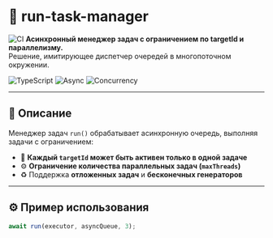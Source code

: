 # 🧵 run-task-manager
![CI](https://github.com/ZhannaAV/run-task-manager/actions/workflows/ci.yml/badge.svg)
**Асинхронный менеджер задач с ограничением по targetId и параллелизму.**  
Решение, имитирующее диспетчер очередей в многопоточном окружении.

![TypeScript](https://img.shields.io/badge/-TypeScript-3178C6?style=flat&logo=typescript&logoColor=white)
![Async](https://img.shields.io/badge/-Async/Await-blueviolet?style=flat)
![Concurrency](https://img.shields.io/badge/-Concurrency-lightgreen?style=flat)

---

## 📌 Описание

Менеджер задач `run()` обрабатывает асинхронную очередь, выполняя задачи с ограничением:

- 🧠 **Каждый `targetId` может быть активен только в одной задаче**
- ⚙️ **Ограничение количества параллельных задач (`maxThreads`)**
- ♻️ Поддержка **отложенных задач** и **бесконечных генераторов**

---

## ⚙️ Пример использования

```ts
await run(executor, asyncQueue, 3);

